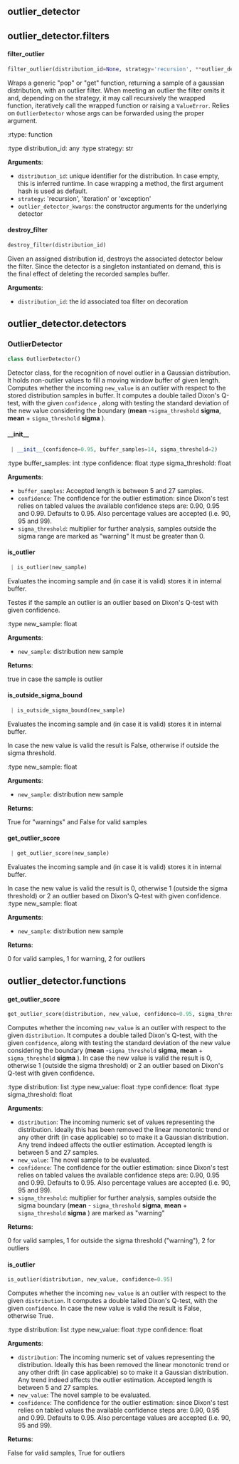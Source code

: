 <a name=".outlier_detector"></a>
## outlier\_detector

<a name=".outlier_detector.filters"></a>
## outlier\_detector.filters

<a name=".outlier_detector.filters.filter_outlier"></a>
#### filter\_outlier

```python
filter_outlier(distribution_id=None, strategy='recursion', **outlier_detector_kwargs)
```

Wraps a generic "pop" or "get" function, returning a sample of a gaussian distribution, with an outlier filter.
When meeting an outlier the filter omits it and, depending on the strategy, it may call recursively the wrapped
function, iteratively call the wrapped function or raising a ``ValueError``. Relies on ``OutlierDetector`` whose
args can be forwarded using the proper argument.

:rtype: function

:type distribution_id: any
:type strategy: str

**Arguments**:

- `distribution_id`: unique identifier for the distribution. In case empty, this is inferred runtime. In case
wrapping a method, the first argument hash is used as default.
- `strategy`: 'recursion', 'iteration' or 'exception'
- `outlier_detector_kwargs`: the constructor arguments for the underlying detector

<a name=".outlier_detector.filters.destroy_filter"></a>
#### destroy\_filter

```python
destroy_filter(distribution_id)
```

Given an assigned distribution id, destroys the associated detector below the filter. Since the detector
is a singleton instantiated on demand, this is the final effect of deleting the recorded samples buffer.

**Arguments**:

- `distribution_id`: the id associated toa filter on decoration

<a name=".outlier_detector.detectors"></a>
## outlier\_detector.detectors

<a name=".outlier_detector.detectors.OutlierDetector"></a>
### OutlierDetector

```python
class OutlierDetector()
```

Detector class, for the recognition of novel outlier in a Gaussian distribution. It holds non-outlier values to fill
a moving window buffer of given length. Computes whether the incoming ``new_value`` is an outlier with respect to
the stored distribution samples in buffer. It computes a double tailed Dixon's Q-test, with the given ``confidence``
, along with testing the standard deviation of the new value considering the boundary (**mean** -``sigma_threshold``
**sigma**, **mean** + ``sigma_threshold``  **sigma** ).

<a name=".outlier_detector.detectors.OutlierDetector.__init__"></a>
#### \_\_init\_\_

```python
 | __init__(confidence=0.95, buffer_samples=14, sigma_threshold=2)
```

:type buffer_samples: int
:type confidence: float
:type sigma_threshold: float

**Arguments**:

- `buffer_samples`: Accepted length is between 5 and 27 samples.
- `confidence`: The confidence for the outlier estimation: since Dixon's test relies on tabled values the
available confidence steps are: 0.90, 0.95 and 0.99. Defaults to 0.95. Also percentage values are
accepted (i.e. 90, 95 and 99).
- `sigma_threshold`: multiplier for further analysis, samples outside the sigma range are marked as "warning"
It must be greater than 0.

<a name=".outlier_detector.detectors.OutlierDetector.is_outlier"></a>
#### is\_outlier

```python
 | is_outlier(new_sample)
```

Evaluates the incoming sample and (in case it is valid) stores it in internal buffer.

Testes if the sample an outlier is an outlier based on Dixon's Q-test with given confidence.

:type new_sample: float

**Arguments**:

- `new_sample`: distribution new sample

**Returns**:

true in case the sample is outlier

<a name=".outlier_detector.detectors.OutlierDetector.is_outside_sigma_bound"></a>
#### is\_outside\_sigma\_bound

```python
 | is_outside_sigma_bound(new_sample)
```

Evaluates the incoming sample and (in case it is valid) stores it in internal buffer.

In case the new value is valid the result is False, otherwise if outside the sigma threshold.

:type new_sample: float

**Arguments**:

- `new_sample`: distribution new sample

**Returns**:

True for "warnings" and False for valid samples

<a name=".outlier_detector.detectors.OutlierDetector.get_outlier_score"></a>
#### get\_outlier\_score

```python
 | get_outlier_score(new_sample)
```

Evaluates the incoming sample and (in case it is valid) stores it in internal buffer.

In case the new value is valid the result is 0, otherwise 1 (outside the sigma threshold) or 2 an outlier
based on Dixon's Q-test with given confidence.
:type new_sample: float

**Arguments**:

- `new_sample`: distribution new sample

**Returns**:

0 for valid samples, 1 for warning, 2 for outliers

<a name=".outlier_detector.functions"></a>
## outlier\_detector.functions

<a name=".outlier_detector.functions.get_outlier_score"></a>
#### get\_outlier\_score

```python
get_outlier_score(distribution, new_value, confidence=0.95, sigma_threshold=2)
```

Computes whether the incoming ``new_value`` is an outlier with respect to the given ``distribution``. It computes
a double tailed Dixon's Q-test, with the given ``confidence``, along with testing the standard deviation of the
new value considering the boundary (**mean** -``sigma_threshold`` **sigma**, **mean** + ``sigma_threshold``
**sigma** ). In case the new value is valid the result is 0, otherwise 1 (outside the sigma threshold) or 2 an outlier
based on Dixon's Q-test with given confidence.

:type distribution: list
:type new_value: float
:type confidence: float
:type sigma_threshold: float

**Arguments**:

- `distribution`: The incoming numeric set of values representing the distribution. Ideally this has been removed
the linear monotonic trend or any other drift (in case applicable) so to make it a Gaussian distribution. Any trend
indeed affects the outlier estimation. Accepted length is between 5 and 27 samples.
- `new_value`: The novel sample to be evaluated.
- `confidence`: The confidence for the outlier estimation: since Dixon's test relies on tabled values the
available confidence steps are: 0.90, 0.95 and 0.99. Defaults to 0.95. Also percentage values are accepted (i.e.
90, 95 and 99).
- `sigma_threshold`: multiplier for further analysis, samples outside the sigma boundary (**mean** -
``sigma_threshold`` **sigma**, **mean** + ``sigma_threshold`` **sigma** ) are marked as "warning"

**Returns**:

0 for valid samples, 1 for outside the sigma threshold ("warning"), 2 for outliers

<a name=".outlier_detector.functions.is_outlier"></a>
#### is\_outlier

```python
is_outlier(distribution, new_value, confidence=0.95)
```

Computes whether the incoming ``new_value`` is an outlier with respect to the given ``distribution``. It computes
a double tailed Dixon's Q-test, with the given ``confidence``. In case the new value is valid the result is False,
otherwise True.

:type distribution: list
:type new_value: float
:type confidence: float

**Arguments**:

- `distribution`: The incoming numeric set of values representing the distribution. Ideally this has been removed
the linear monotonic trend or any other drift (in case applicable) so to make it a Gaussian distribution. Any trend
indeed affects the outlier estimation. Accepted length is between 5 and 27 samples.
- `new_value`: The novel sample to be evaluated.
- `confidence`: The confidence for the outlier estimation: since Dixon's test relies on tabled values the
available confidence steps are: 0.90, 0.95 and 0.99. Defaults to 0.95. Also percentage values are accepted (i.e.
90, 95 and 99).

**Returns**:

False for valid samples, True for outliers

